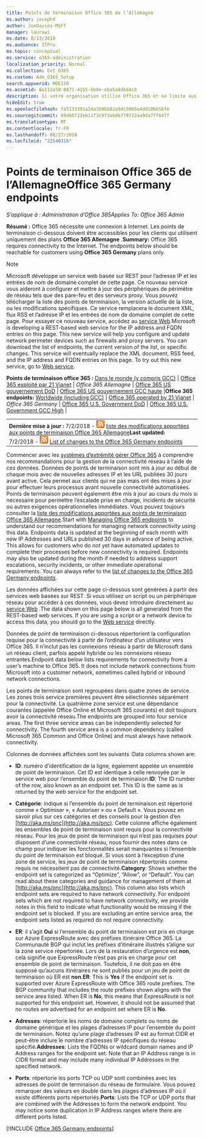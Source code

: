 ```yaml
---
title: Points de terminaison Office 365 de l’Allemagne
ms.author: josephd
author: JoeDavies-MSFT
manager: laurawi
ms.date: 8/13/2018
ms.audience: ITPro
ms.topic: conceptual
ms.service: o365-administration
localization_priority: Normal
ms.collection: Ent_O365
ms.custom: Adm_O365_Setup
search.appverid: MOE150
ms.assetid: 8a113a50-0071-4155-bb8e-eba5a8dbd4c8
description: Si votre organisation utilise Office 365 et se limite aux ordinateurs de votre réseau de se connecter à Internet, vous trouverez ci-dessous les points de terminaison (noms de domaine complets, Ports, URL et IPv4 et IPv6 de plages d’adresses) que vous devez inclure dans votre sortant autoriser les listes vérifier votre les ordinateurs peuvent utiliser Office 365.
hideEdit: true
ms.openlocfilehash: fa5133391a24a3b9bb82a9dc5065e4dd10bb5bfe
ms.sourcegitcommit: 69d60723e611f3c973a6d6779722aa9da77f647f
ms.translationtype: MT
ms.contentlocale: fr-FR
ms.lasthandoff: 08/27/2018
ms.locfileid: "22540318"
---
```

# <a name="office-365-germany-endpoints"></a><span data-ttu-id="b2777-103">Points de terminaison Office 365 de l’Allemagne</span><span class="sxs-lookup"><span data-stu-id="b2777-103">Office 365 Germany endpoints</span></span>

 <span data-ttu-id="b2777-104">*S’applique à : Administration d’Office 365*</span><span class="sxs-lookup"><span data-stu-id="b2777-104">*Applies To: Office 365 Admin*</span></span>

<span data-ttu-id="b2777-p101">**Résumé :** Office 365 nécessite une connexion à Internet. Les points de terminaison ci-dessous doivent être accessibles pour les clients qui utilisent uniquement des plans **Office 365 Allemagne** .</span><span class="sxs-lookup"><span data-stu-id="b2777-p101">**Summary:** Office 365 requires connectivity to the Internet. The endpoints below should be reachable for customers using **Office 365 Germany** plans only.</span></span>
  
> [!NOTE]
> <span data-ttu-id="b2777-p102">Microsoft développe un service web basée sur REST pour l’adresse IP et les entrées de nom de domaine complet de cette page. Ce nouveau service vous aideront à configurer et mettre à jour des périphériques de périmètre de réseau tels que des pare-feu et des serveurs proxy. Vous pouvez télécharger la liste des points de terminaison, la version actuelle de la liste, ou les modifications spécifiques. Ce service remplacera le document XML, flux RSS et l’adresse IP et les entrées de nom de domaine complet de cette page. Pour essayer ce nouveau service, accédez au [service Web](managing-office-365-endpoints.md#webservice).</span><span class="sxs-lookup"><span data-stu-id="b2777-p102">Microsoft is developing a REST-based web service for the IP address and FQDN entries on this page. This new service will help you configure and update network perimeter devices such as firewalls and proxy servers. You can download the list of endpoints, the current version of the list, or specific changes. This service will eventually replace the XML document, RSS feed, and the IP address and FQDN entries on this page. To try out this new service, go to [Web service](managing-office-365-endpoints.md#webservice).</span></span> 
  
 <span data-ttu-id="b2777-112">**Points de terminaison office 365 :** [Dans le monde (y compris GCC)](urls-and-ip-address-ranges.md)   |  [Office 365 exploité par 21 Vianet](urls-and-ip-address-ranges-21vianet.md)  | *Office 365 Allemagne* | [Office 365 US gouvernement DoD](office-365-u-s-government-dod-endpoints.md) | [Office 365 US gouvernement GCC haute](office-365-u-s-government-gcc-high-endpoints.md)  |</span><span class="sxs-lookup"><span data-stu-id="b2777-112">**Office 365 endpoints:** [Worldwide (including GCC)](urls-and-ip-address-ranges.md)  | [Office 365 operated by 21 Vianet](urls-and-ip-address-ranges-21vianet.md)  | *Office 365 Germany* | [Office 365 U.S. Government DoD](office-365-u-s-government-dod-endpoints.md) | [Office 365 U.S. Government GCC High](office-365-u-s-government-gcc-high-endpoints.md)  |</span></span>
  
|||
|:-----|:-----|
|<span data-ttu-id="b2777-113">**Dernière mise à jour :** 7/2/2018 - ![RSS](media/5dc6bb29-25db-4f44-9580-77c735492c4b.png) [liste des modifications apportées aux points de terminaison Office 365 Allemagne](office-365-germany-endpoints-change-log.md)</span><span class="sxs-lookup"><span data-stu-id="b2777-113">**Last updated:** 7/2/2018 - ![RSS](media/5dc6bb29-25db-4f44-9580-77c735492c4b.png) [List of changes to the Office 365 Germany endpoints](office-365-germany-endpoints-change-log.md)</span></span>||

<span data-ttu-id="b2777-p103">Commencer avec les [systèmes d’extrémité gérer Office 365](managing-office-365-endpoints.md) à comprendre nos recommandations pour la gestion de la connectivité réseau à l’aide de ces données. Données de points de terminaison sont mis à jour au début de chaque mois avec de nouvelles adresses IP et les URL publiées 30 jours avant active. Cela permet aux clients qui ne pas mais ont des mises à jour pour effectuer leurs processus avant nouvelle connectivité automatisées. Points de terminaison peuvent également être mis à jour au cours du mois si nécessaire pour permettre l’escalade prise en charge, incidents de sécurité ou autres exigences opérationnelles immédiates. Vous pouvez toujours consulter la [liste des modifications apportées aux points de terminaison Office 365 Allemagne](office-365-germany-endpoints-change-log.md).</span><span class="sxs-lookup"><span data-stu-id="b2777-p103">Start with [Managing Office 365 endpoints](managing-office-365-endpoints.md) to understand our recommendations for managing network connectivity using this data. Endpoints data is updated at the beginning of each month with new IP Addresses and URLs published 30 days in advance of being active. This allows for customers who do not yet have automated updates to complete their processes before new connectivity is required. Endpoints may also be updated during the month if needed to address support escalations, security incidents, or other immediate operational requirements. You can always refer to the [list of changes to the Office 365 Germany endpoints](office-365-germany-endpoints-change-log.md).</span></span>

<span data-ttu-id="b2777-p104">Les données affichées sur cette page ci-dessous sont générées à partir des services web basées sur REST. Si vous utilisez un script ou un périphérique réseau pour accéder à ces données, vous devez introduire directement au [service Web](managing-office-365-endpoints.md#webservice) .</span><span class="sxs-lookup"><span data-stu-id="b2777-p104">The data shown on this page below is all generated from the REST-based web services. If you are using a script or a network device to access this data, you should go to the [Web service](managing-office-365-endpoints.md#webservice) directly.</span></span>

<span data-ttu-id="b2777-p105">Données de point de terminaison ci-dessous répertorient la configuration requise pour la connectivité à partir de l’ordinateur d’un utilisateur vers Office 365. Il n’inclut pas les connexions réseau à partir de Microsoft dans un réseau client, parfois appelé hybride ou les connexions réseau entrantes.</span><span class="sxs-lookup"><span data-stu-id="b2777-p105">Endpoint data below lists requirements for connectivity from a user’s machine to Office 365. It does not include network connections from Microsoft into a customer network, sometimes called hybrid or inbound network connections.</span></span>

<span data-ttu-id="b2777-p106">Les points de terminaison sont regroupées dans quatre zones de service. Les zones trois service premières peuvent être sélectionnés séparément pour la connectivité. La quatrième zone service est une dépendance courantes (appelée Office Online et Microsoft 365 courants) et doit toujours avoir la connectivité réseau.</span><span class="sxs-lookup"><span data-stu-id="b2777-p106">The endpoints are grouped into four service areas. The first three service areas can be independently selected for connectivity. The fourth service area is a common dependency (called Microsoft 365 Common and Office Online) and must always have network connectivity.</span></span>

<span data-ttu-id="b2777-126">Colonnes de données affichées sont les suivants :</span><span class="sxs-lookup"><span data-stu-id="b2777-126">Data columns shown are:</span></span>

- <span data-ttu-id="b2777-p107">**ID**: numéro d’identification de la ligne, également appelée un ensemble de point de terminaison. Cet ID est identique à celle renvoyée par le service web pour l’ensemble du point de terminaison.</span><span class="sxs-lookup"><span data-stu-id="b2777-p107">**ID**: The ID number of the row, also known as an endpoint set. This ID is the same as is returned by the web service for the endpoint set.</span></span>

- <span data-ttu-id="b2777-p108">**Catégorie**: indique si l’ensemble du point de terminaison est répertorié comme « Optimiser », « Autoriser » ou « Default ». Vous pouvez en savoir plus sur ces catégories et des conseils pour la gestion d’en [http://aka.ms/pnc](http://aka.ms/pnc). Cette colonne affiche également les ensembles de point de terminaison sont requis pour la connectivité réseau. Pour les jeux de point de terminaison qui n’est pas requises pour disposent d’une connectivité réseau, nous fournir des notes dans ce champ pour indiquer les fonctionnalités serait manquantes si l’ensemble du point de terminaison est bloqué. Si vous sont à l’exception d’une zone de service, les jeux de point de terminaison répertoriés comme requis ne nécessitent pas de connectivité.</span><span class="sxs-lookup"><span data-stu-id="b2777-p108">**Category**: Shows whether the endpoint set is categorized as “Optimize”, “Allow”, or “Default”. You can read about these categories and guidance for management of them at [http://aka.ms/pnc](http://aka.ms/pnc). This column also lists which endpoint sets are required to have network connectivity. For endpoint sets which are not required to have network connectivity, we provide notes in this field to indicate what functionality would be missing if the endpoint set is blocked. If you are excluding an entire service area, the endpoint sets listed as required do not require connectivity.</span></span>

- <span data-ttu-id="b2777-p109">**ER**: il s’agit **Oui** si l’ensemble du point de terminaison est pris en charge sur Azure ExpressRoute avec des préfixes itinéraire Office 365. La Communauté BGP qui inclut les préfixes d’itinéraire illustrés s’aligne sur la zone service répertoriée. Lors de la restauration d’urgence est **non**, cela signifie que ExpressRoute n’est pas pris en charge pour cet ensemble de point de terminaison. Toutefois, il ne doit pas en être supposé qu’aucuns itinéraires ne sont publiés pour un jeu de point de terminaison où ER est **non**.</span><span class="sxs-lookup"><span data-stu-id="b2777-p109">**ER**: This is **Yes** if the endpoint set is supported over Azure ExpressRoute with Office 365 route prefixes. The BGP community that includes the route prefixes shown aligns with the service area listed. When ER is **No**, this means that ExpressRoute is not supported for this endpoint set. However, it should not be assumed that no routes are advertised for an endpoint set where ER is **No**.</span></span>

- <span data-ttu-id="b2777-p110">**Adresses**: répertorie les noms de domaine complets ou noms de domaine générique et les plages d’adresses IP pour l’ensemble du point de terminaison. Notez qu’une plage d’adresses IP est au format CIDR et peut-être inclure le nombre d’adresses IP spécifiques du réseau spécifié.</span><span class="sxs-lookup"><span data-stu-id="b2777-p110">**Addresses**: Lists the FQDNs or wildcard domain names and IP Address ranges for the endpoint set. Note that an IP Address range is in CIDR format and may include many individual IP Addresses in the specified network.</span></span>
 
- <span data-ttu-id="b2777-p111">**Ports**: répertorie les ports TCP ou UDP sont combinées avec les adresses de point de terminaison du réseau de formulaire. Vous pouvez remarquer des valeurs en double dans les plages d’adresses IP où il existe différents ports répertoriés.</span><span class="sxs-lookup"><span data-stu-id="b2777-p111">**Ports**: Lists the TCP or UDP ports that are combined with the Addresses to form the network endpoint. You may notice some duplication in IP Address ranges where there are different ports listed.</span></span>

[!INCLUDE [Office 365 Germany endpoints](./includes/office-365-germany-endpoints.md)]

 

